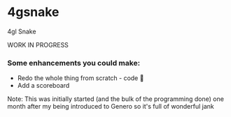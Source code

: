 # 4gsnake
4gl Snake

WORK IN PROGRESS

### Some enhancements you could make:
* Redo the whole thing from scratch - code 🍝
* Add a scoreboard

Note: This was initially started (and the bulk of the programming done)
  one month after my being introduced to Genero so it's full of wonderful jank
